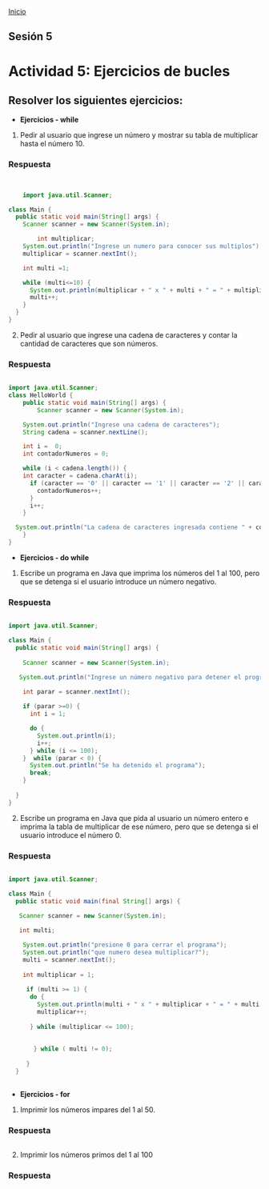 <!-- No borrar o modificar -->
[Inicio](./index.md)

## Sesión 5 


<!-- Su documentación aquí -->

# Actividad 5: Ejercicios de bucles
## Resolver los siguientes ejercicios:

- __Ejercicios - while__
1. Pedir al usuario que ingrese un número y mostrar su tabla de multiplicar hasta el número 10.

### Respuesta


~~~ java


    import java.util.Scanner;

class Main {
  public static void main(String[] args) {
    Scanner scanner = new Scanner(System.in);

        int multiplicar;
    System.out.println("Ingrese un numero para conocer sus multiplos");
    multiplicar = scanner.nextInt();

    int multi =1;

    while (multi<=10) {
      System.out.println(multiplicar + " x " + multi + " = " + multiplicar * multi);
      multi++;
    }
  }
}

~~~


 2. Pedir al usuario que ingrese una cadena de caracteres y contar la cantidad de caracteres que son números.

### Respuesta

~~~ java

import java.util.Scanner;
class HelloWorld {
    public static void main(String[] args) {
        Scanner scanner = new Scanner(System.in);

    System.out.println("Ingrese una cadena de caracteres");
    String cadena = scanner.nextLine();

    int i =  0;
    int contadorNumeros = 0;

    while (i < cadena.length()) {
    int caracter = cadena.charAt(i);
      if (caracter == '0' || caracter == '1' || caracter == '2' || caracter == '3' || caracter == '4' || caracter == '5' || caracter == '6' || caracter == '7' || caracter == '8' || caracter == '9') {
        contadorNumeros++;
      }
      i++;
    }

  System.out.println("La cadena de caracteres ingresada contiene " + contadorNumeros + "numeros.");
    }
}

~~~

- __Ejercicios - do while__
1. Escribe un programa en Java que imprima los números del 1 al 100, pero que se detenga si el usuario introduce un número negativo.

### Respuesta

~~~ java

import java.util.Scanner;

class Main {
  public static void main(String[] args) {
    
    Scanner scanner = new Scanner(System.in);

   System.out.println("Ingrese un número negativo para detener el programa.");
        
    int parar = scanner.nextInt();

    if (parar >=0) {
      int i = 1;

      do {
        System.out.println(i);
        i++;
      } while (i <= 100);
    }  while (parar < 0) {
      System.out.println("Se ha detenido el programa");
      break;
    } 
    
  }
}

~~~

 2. Escribe un programa en Java que pida al usuario un número entero e imprima la tabla de multiplicar de ese número, pero que se detenga si el usuario introduce el número 0.

### Respuesta

~~~ java

import java.util.Scanner;

class Main {
  public static void main(final String[] args) {
    
   Scanner scanner = new Scanner(System.in);

   int multi;

    System.out.println("presione 0 para cerrar el programa");
    System.out.println("que numero desea multiplicar?");
    multi = scanner.nextInt();
    
    int multiplicar = 1;
    
     if (multi >= 1) {
      do {
        System.out.println(multi + " x " + multiplicar + " = " + multi * multiplicar );
        multiplicar++;
        
      } while (multiplicar <= 100); 
       
         
       } while ( multi != 0);
      
     }
  }
  
~~~

- __Ejercicios - for__
1. Imprimir los números impares del 1 al 50.

### Respuesta
~~~ java copy


~~~

 2. Imprimir los números primos del 1 al 100

### Respuesta
~~~ java copy


~~~





